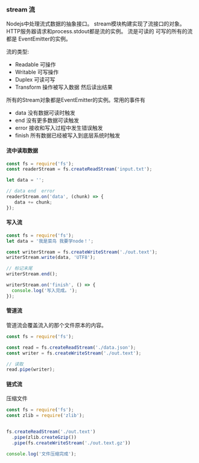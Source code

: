### stream 流



Nodejs中处理流式数据的抽象接口。 stream模块构建实现了流接口的对象。HTTP服务器请求和process.stdout都是流的实例。 流是可读的 可写的所有的流都是 EventEmitter的实例。



流的类型:

* Readable 可操作
* Writable 可写操作
* Duplex  可读可写
* Transform 操作被写入数据 然后读出结果



所有的Stream对象都是EventEmitter的实例。常用的事件有

* data 没有数据可读时触发
* end 没有更多数据可读触发
* error 接收和写入过程中发生错误触发
* finish 所有数据已经被写入到底层系统时触发





#### 流中读取数据

```javascript
const fs = require('fs');
const readerStream = fs.createReadStream('input.txt');

let data = '';

// data end  error
readerStream.on('data', (chunk) => {
   data += chunk; 
});
```





#### 写入流

```javascript
const fs = require('fs');
let data = '我是菜鸟 我要学node！';

const writerStream = fs.createWriteStream('./out.text');
writerStream.write(data, 'UTF8');

// 标记末尾
writerStream.end();

writerStream.on('finish', () => {
  console.log('写入完成。');
});
```



#### 管道流

管道流会覆盖流入的那个文件原本的内容。

```javascript
const fs = require('fs');

const read = fs.createReadStream('./data.json');
const writer = fs.createWriteStream('./out.text');

// 读取
read.pipe(writer);
```





#### 链式流 

压缩文件

```javascript
const fs = require('fs');
const zlib = require('zlib');


fs.createReadStream('./out.text')
  .pipe(zlib.createGzip())
  .pipe(fs.createWriteStream('./out.text.gz'))

console.log('文件压缩完成');
```















